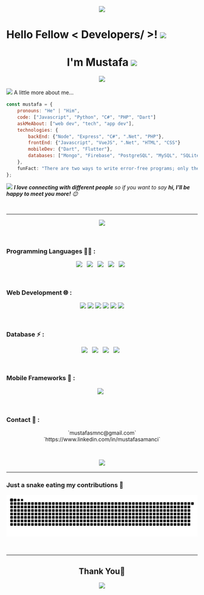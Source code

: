 <p align="center">
  <img src="https://capsule-render.vercel.app/api?type=waving&color=gradient&height=90"
</p>
	
<h1> Hello Fellow < Developers/ >! <img src = "https://raw.githubusercontent.com/MartinHeinz/MartinHeinz/master/wave.gif" width = 40> </h1>
	
<h1 align="center">I'm Mustafa
<img src="https://media.giphy.com/media/v1.Y2lkPTc5MGI3NjExNWJ6M2p3ODNzdzhxaXZpZ2wydjE1Yjc5bjVvcnY3enpzZ2p0a2pxdSZlcD12MV9pbnRlcm5hbF9naWZfYnlfaWQmY3Q9Zw/t5o2ltcX718cM0Rgwk/giphy.gif" width="35"></h1>

<p align="center">
<img src="https://media.giphy.com/media/RWBVtJjRnEsYUjNcQv/giphy.gif" width="250">
</p>

<img src="https://media.giphy.com/media/VgCDAzcKvsR6OM0uWg/giphy.gif" width="50"> A little more about me...  

```javascript
const mustafa = {
    pronouns: "He" | "Him",
    code: ["Javascript", "Python", "C#", "PHP", "Dart"]
    askMeAbout: ["web dev", "tech", "app dev"],
    technologies: {
        backEnd: {"Node", "Express", "C#", ".Net", "PHP"},
		frontEnd: {"Javascript", "VueJS", ".Net", "HTML", "CSS"}
        mobileDev: {"Dart", "Flutter"},
        databases: ["Mongo", "Firebase", "PostgreSQL", "MySQL", "SQLite"},
    },
    funFact: "There are two ways to write error-free programs; only the third one works"
};
```

<img src="https://media.giphy.com/media/LnQjpWaON8nhr21vNW/giphy.gif" width="60"> <em><b>I love connecting with different people</b> so if you want to say <b>hi, I'll be happy to meet you more!</b> 😊</em>

<br>
<hr>
<p align="center">
<img src="https://media.giphy.com/media/v1.Y2lkPTc5MGI3NjExZTc4Mnd1enVmcjRkNWhrcno1NndwOW56ZTZrZjgxZnV2NjR1dXYxdSZlcD12MV9pbnRlcm5hbF9naWZfYnlfaWQmY3Q9Zw/IcRQvA7wOlDQsKCySt/giphy.gif">
</p>
<br>

### Programming Languages 👨‍💻 :
<p align="center">
<img src="https://img.shields.io/badge/C%23-239120?style=for-the-badge&logo=c-sharp&logoColor=white">&nbsp;&nbsp;
<img src="https://img.shields.io/badge/python-3670A0?style=for-the-badge&logo=python&logoColor=ffdd54">&nbsp;&nbsp;
<img src="https://img.shields.io/badge/JavaScript-F7DF1E?style=for-the-badge&logo=javascript&logoColor=black">&nbsp;&nbsp;
<img src="https://img.shields.io/badge/php-%23777BB4.svg?style=for-the-badge&logo=php&logoColor=white">&nbsp;&nbsp;
<img src="https://img.shields.io/badge/Dart-0175C2?style=for-the-badge&logo=dart&logoColor=white">&nbsp;&nbsp;
</p>
<br>
	
### Web Development 🌐 :
<p align='center'>
<img src="https://img.shields.io/badge/JavaScript-F7DF1E?style=for-the-badge&logo=javascript&logoColor=black">
<img src="https://img.shields.io/badge/node.js-6DA55F?style=for-the-badge&logo=node.js&logoColor=white">
<img src="https://img.shields.io/badge/Vue.js-35495E?style=for-the-badge&logo=vue.js&logoColor=4FC08D">
<img src="https://img.shields.io/badge/.NET-5C2D91?style=for-the-badge&logo=.net&logoColor=white">
<img src="https://img.shields.io/badge/html5-%23E34F26.svg?style=for-the-badge&logo=html5&logoColor=white">
<img src="https://img.shields.io/badge/css3-%231572B6.svg?style=for-the-badge&logo=css3&logoColor=white">
</p>
<br>

### Database ⚡ :
<p align='center'>
<td width=30%>
<img src="https://img.shields.io/badge/MySQL-00000F?style=for-the-badge&logo=mysql&logoColor=white">&nbsp;&nbsp;
<img src="https://img.shields.io/badge/PostgreSQL-316192?style=for-the-badge&logo=postgresql&logoColor=white">&nbsp;&nbsp;
<img src="https://img.shields.io/badge/MongoDB-4EA94B?style=for-the-badge&logo=mongodb&logoColor=white">&nbsp;&nbsp;
<img src="https://img.shields.io/badge/SQLite-07405E?style=for-the-badge&logo=sqlite&logoColor=white">&nbsp;&nbsp;
</p>
<br>

### Mobile Frameworks 📱 :
<p align='center'>
<img src="https://img.shields.io/badge/Flutter-02569B?style=for-the-badge&logo=flutter&logoColor=white">&nbsp;&nbsp;
</p>
<br>
	
### Contact 📱 :
<p align='center'>
`mustafasmnc@gmail.com`
<br>
`https://www.linkedin.com/in/mustafasamanci`
</p>
<br>
	
<p align="center">
<img src="https://media.giphy.com/media/v1.Y2lkPTc5MGI3NjExeTR1OTRjZXlxeDFkaDRvbzcxdWdnbmtpenE2bDR3OXdicmNweW1pMCZlcD12MV9pbnRlcm5hbF9naWZfYnlfaWQmY3Q9cw/zv7eH91tPkwRZmayVp/giphy.gif" width="100">
</p>

<hr>

### Just a snake eating my contributions 🐍
<p align='center'>
<img src="https://github.com/chinmay29hub/chinmay29hub/raw/output/github-contribution-grid-snake.svg">
</p>
<br>

<hr>
<h2 align='center'>Thank You🧐</h2>
<p align="center">
  <img src="https://capsule-render.vercel.app/api?type=waving&color=gradient&height=90&section=footer"/>
</p>
<br>
